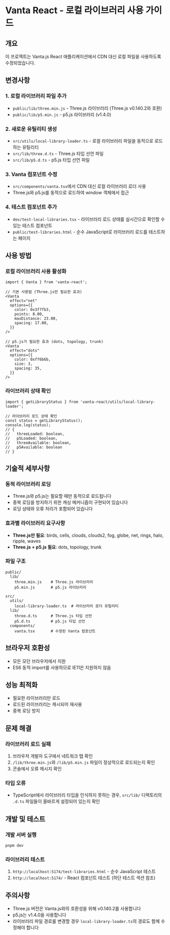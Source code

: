 # Vanta React - 로컬 라이브러리 사용 가이드

## 개요
이 프로젝트는 Vanta.js React 애플리케이션에서 CDN 대신 로컬 파일을 사용하도록 수정되었습니다.

## 변경사항

### 1. 로컬 라이브러리 파일 추가
- `public/lib/three.min.js` - Three.js 라이브러리 (Three.js v0.140.2와 호환)
- `public/lib/p5.min.js` - p5.js 라이브러리 (v1.4.0)

### 2. 새로운 유틸리티 생성
- `src/utils/local-library-loader.ts` - 로컬 라이브러리 파일을 동적으로 로드하는 유틸리티
- `src/lib/three.d.ts` - Three.js 타입 선언 파일
- `src/lib/p5.d.ts` - p5.js 타입 선언 파일

### 3. Vanta 컴포넌트 수정
- `src/components/vanta.tsx`에서 CDN 대신 로컬 라이브러리 로더 사용
- Three.js와 p5.js를 동적으로 로드하여 window 객체에서 접근

### 4. 테스트 컴포넌트 추가
- `dev/test-local-libraries.tsx` - 라이브러리 로드 상태를 실시간으로 확인할 수 있는 테스트 컴포넌트
- `public/test-libraries.html` - 순수 JavaScript로 라이브러리 로드를 테스트하는 페이지

## 사용 방법

### 로컬 라이브러리 사용 활성화
```tsx
import { Vanta } from 'vanta-react';

// 기본 사용법 (Three.js만 필요한 효과)
<Vanta
  effect="net"
  options={{
    color: 0x3f7fb3,
    points: 8.00,
    maxDistance: 23.00,
    spacing: 17.00,
  }}
/>

// p5.js가 필요한 효과 (dots, topology, trunk)
<Vanta
  effect="dots"
  options={{
    color: 0xff6b6b,
    size: 3,
    spacing: 35,
  }}
/>
```

### 라이브러리 상태 확인
```tsx
import { getLibraryStatus } from 'vanta-react/utils/local-library-loader';

// 라이브러리 로드 상태 확인
const status = getLibraryStatus();
console.log(status);
// {
//   threeLoaded: boolean,
//   p5Loaded: boolean,
//   threeAvailable: boolean,
//   p5Available: boolean
// }
```

## 기술적 세부사항

### 동적 라이브러리 로딩
- Three.js와 p5.js는 필요할 때만 동적으로 로드됩니다
- 중복 로딩을 방지하기 위한 캐싱 메커니즘이 구현되어 있습니다
- 로딩 상태와 오류 처리가 포함되어 있습니다

### 효과별 라이브러리 요구사항
- **Three.js만 필요**: birds, cells, clouds, clouds2, fog, globe, net, rings, halo, ripple, waves
- **Three.js + p5.js 필요**: dots, topology, trunk

### 파일 구조
```
public/
  lib/
    three.min.js    # Three.js 라이브러리
    p5.min.js       # p5.js 라이브러리
    
src/
  utils/
    local-library-loader.ts  # 라이브러리 로더 유틸리티
  lib/
    three.d.ts      # Three.js 타입 선언
    p5.d.ts         # p5.js 타입 선언
  components/
    vanta.tsx       # 수정된 Vanta 컴포넌트
```

## 브라우저 호환성
- 모든 모던 브라우저에서 지원
- ES6 동적 import를 사용하므로 IE11은 지원하지 않음

## 성능 최적화
- 필요한 라이브러리만 로드
- 로드된 라이브러리는 캐시되어 재사용
- 중복 로딩 방지

## 문제 해결

### 라이브러리 로드 실패
1. 브라우저 개발자 도구에서 네트워크 탭 확인
2. `/lib/three.min.js`와 `/lib/p5.min.js` 파일이 정상적으로 로드되는지 확인
3. 콘솔에서 오류 메시지 확인

### 타입 오류
- TypeScript에서 라이브러리 타입을 인식하지 못하는 경우, `src/lib/` 디렉토리의 `.d.ts` 파일들이 올바르게 설정되어 있는지 확인

## 개발 및 테스트

### 개발 서버 실행
```bash
pnpm dev
```

### 라이브러리 테스트
1. `http://localhost:5174/test-libraries.html` - 순수 JavaScript 테스트
2. `http://localhost:5174/` - React 컴포넌트 테스트 (하단 테스트 섹션 참조)

## 주의사항
- Three.js 버전은 Vanta.js와의 호환성을 위해 v0.140.2를 사용합니다
- p5.js는 v1.4.0을 사용합니다
- 라이브러리 파일 경로를 변경할 경우 `local-library-loader.ts`의 경로도 함께 수정해야 합니다
